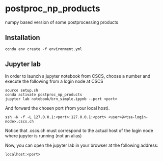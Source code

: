 # postproc_np_products
numpy based version of some postprocessing products

## Installation

```conda env create -f environment.yml```

## Jupyter lab

In order to launch a jupyter notebook from CSCS, 
choose a <port> number and execute the following from a login node at CSCS

```
source setup.sh
conda activate postproc_np_products
jupyter lab notebook/brn_simple.ipynb --port <port>
```

And forward the chosen port (from your local host). 

```
ssh -N -f -L 127.0.0.1:<port>:127.0.0.1:<port> <user>@<tsa-login-node>.cscs.ch
```
Notice that <tsa-login-node>.cscs.ch must correspond to the actual host of the login node where jupyter is running (not an alias)


Now, you can open the jupyter lab in your browser at the following address: 

```
localhost:<port>
```
